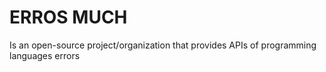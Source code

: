 # ERROS MUCH
Is an open-source project/organization that provides APIs of programming languages errors
